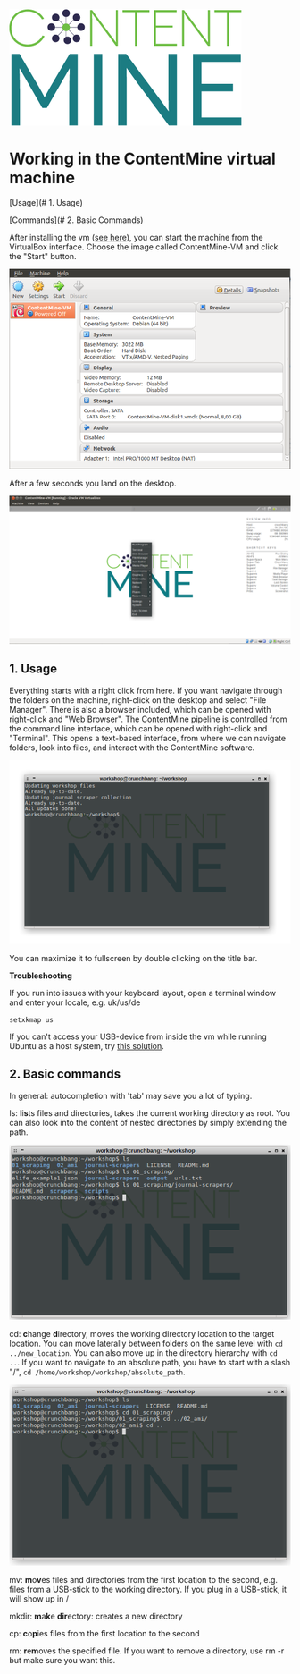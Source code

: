 ![ContentMine logo](https://github.com/ContentMine/assets/blob/master/png/Content_mine(small).png)


# Working in the ContentMine virtual machine

[Usage](# 1. Usage)

[Commands](# 2. Basic Commands)

After installing the vm ([see here](installation_instructions.md)), you can start the machine from the VirtualBox interface. Choose the image called ContentMine-VM and click the "Start" button.

![Start the vm](images/starting_vm.png)

After a few seconds you land on the desktop.

![CM vm desktop](images/desktop.png)

## 1. Usage

Everything starts with a right click from here. If you want navigate through the folders on the machine, right-click on the desktop and select "File Manager". There is also a browser included, which can be opened with right-click and "Web Browser".
The ContentMine pipeline is controlled from the command line interface, which can be opened with right-click and "Terminal". This opens a text-based interface, from where we can navigate folders, look into files, and interact with the ContentMine software.

![Terminal](images/terminal.png)

You can maximize it to fullscreen by double clicking on the title bar.

**Troubleshooting**

If you run into issues with your keyboard layout, open a terminal window and enter your locale, e.g. uk/us/de
```
setxkmap us
```

If you can't access your USB-device from inside the vm while running Ubuntu as a host system, try [this solution](http://askubuntu.com/questions/140081/virtualbox-doesnt-recognize-usb). 


## 2. Basic commands

In general: autocompletion with 'tab' may save you a lot of typing.

ls: **l**i**s**ts files and directories, takes the current working directory as root. You can also look into the content of nested directories by simply extending the path.

![ls](images/ls.png)

cd: **c**hange **d**irectory, moves the working directory location to the target location. You can move laterally between folders on the same level with ```cd ../new_location```. You can also move up in the directory hierarchy with ```cd ..```. If you want to navigate to an absolute path, you have to start with a slash "/", ```cd /home/workshop/workshop/absolute_path```.

![cd](images/cd.png)

mv: **m**o**v**es files and directories from the first location to the second, e.g. files from a USB-stick to the working directory. If you plug in a USB-stick, it will show up in /


mkdir: **m**a**k**e **dir**ectory: creates a new directory

cp: **c**o**p**ies files from the first location to the second

rm: **r**e**m**oves the specified file. If you want to remove a directory, use rm -r but make sure you want this.
